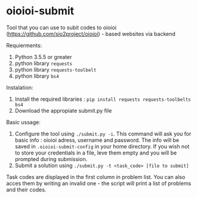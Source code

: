 # oioioi-submit
Tool that you can use to subit codes to oioioi (https://github.com/sio2project/oioioi) - based websites via backend

Requierments:
1. Python 3.5.5 or greater
2. python library `requests`
3. python library `requests-toolbelt`
4. python library `bs4`

Instalation:
1. Install the required libraries : `pip install requests requests-toolbelts bs4`
2. Download the appropiate submit.py file

Basic ussage:
1. Configure the tool using `./submit.py -i`. This command will ask you for basic info : oioioi adress, username and password. The info will be saved in `.oioioi-submit-config` in your home directory. If you wish not to store your credentials in a file, leve them empty and you will be prompted during submission.
2. Submit a solution using `./submit.py -t <task_code> [file to submit]`

Task codes are displayed in the first column in problem list. You can also acces them by writing an invalid one - the script will print a list of problems and their codes.

